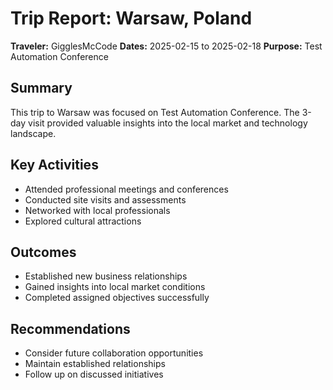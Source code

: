 # Trip Report: Warsaw, Poland

**Traveler:** GigglesMcCode
**Dates:** 2025-02-15 to 2025-02-18
**Purpose:** Test Automation Conference

## Summary
This trip to Warsaw was focused on Test Automation Conference. The 3-day visit provided valuable insights into the local market and technology landscape.

## Key Activities
- Attended professional meetings and conferences
- Conducted site visits and assessments
- Networked with local professionals
- Explored cultural attractions

## Outcomes
- Established new business relationships
- Gained insights into local market conditions
- Completed assigned objectives successfully

## Recommendations
- Consider future collaboration opportunities
- Maintain established relationships
- Follow up on discussed initiatives
